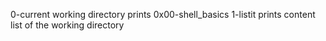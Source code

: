 0-current working directory prints 0x00-shell_basics
1-listit prints content list of the working directory

